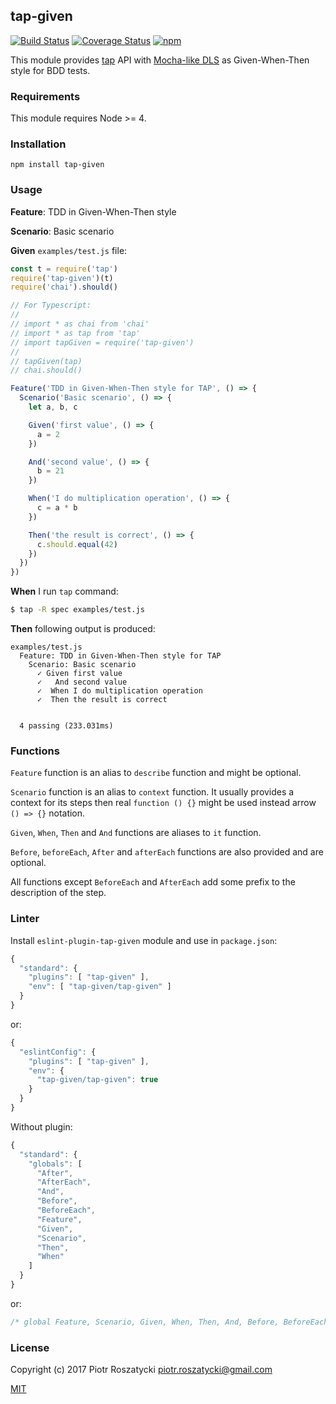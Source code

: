 ## tap-given

[![Build Status](https://secure.travis-ci.org/dex4er/js-tap-given.svg)](http://travis-ci.org/dex4er/js-tap-given) [![Coverage Status](https://coveralls.io/repos/github/dex4er/js-tap-given/badge.svg)](https://coveralls.io/github/dex4er/js-tap-given) [![npm](https://img.shields.io/npm/v/tap-given.svg)](https://www.npmjs.com/package/tap-given)

This module provides [tap](https://www.npmjs.com/package/tap) API with
[Mocha-like DLS](http://www.node-tap.org/mochalike/) as Given-When-Then style
for BDD tests.

### Requirements

This module requires Node >= 4.

### Installation

```shell
npm install tap-given
```

### Usage

__Feature__: TDD in Given-When-Then style

__Scenario__: Basic scenario

__Given__ `examples/test.js` file:

```js
const t = require('tap')
require('tap-given')(t)
require('chai').should()

// For Typescript:
//
// import * as chai from 'chai'
// import * as tap from 'tap'
// import tapGiven = require('tap-given')
//
// tapGiven(tap)
// chai.should()

Feature('TDD in Given-When-Then style for TAP', () => {
  Scenario('Basic scenario', () => {
    let a, b, c

    Given('first value', () => {
      a = 2
    })

    And('second value', () => {
      b = 21
    })

    When('I do multiplication operation', () => {
      c = a * b
    })

    Then('the result is correct', () => {
      c.should.equal(42)
    })
  })
})
```

__When__ I run `tap` command:

```sh
$ tap -R spec examples/test.js
```

__Then__ following output is produced:

```
examples/test.js
  Feature: TDD in Given-When-Then style for TAP
    Scenario: Basic scenario
      ✓ Given first value
      ✓   ‎‎And second value
      ✓  ‎When I do multiplication operation
      ✓  ‎Then the result is correct


  4 passing (233.031ms)
```

### Functions

`Feature` function is an alias to `describe` function and might be optional.

`Scenario` function is an alias to `context` function. It usually provides a
context for its steps then real `function () {}` might be used instead arrow
`() => {}` notation.

`Given`, `When`, `Then` and `And` functions are aliases to `it` function.

`Before`, `beforeEach`, `After` and `afterEach` functions are also provided
and are optional.

All functions except `BeforeEach` and `AfterEach` add some prefix to the
description of the step.

### Linter

Install `eslint-plugin-tap-given` module and use in `package.json`:

```js
{
  "standard": {
    "plugins": [ "tap-given" ],
    "env": [ "tap-given/tap-given" ]
  }
}
```

or:

```js
{
  "eslintConfig": {
    "plugins": [ "tap-given" ],
    "env": {
      "tap-given/tap-given": true
    }
  }
}
```

Without plugin:

```js
{
  "standard": {
    "globals": [
      "After",
      "AfterEach",
      "And",
      "Before",
      "BeforeEach",
      "Feature",
      "Given",
      "Scenario",
      "Then",
      "When"
    ]
  }
}
```

or:

```js
/* global Feature, Scenario, Given, When, Then, And, Before, BeforeEach, After, AfterEach */
```

### License

Copyright (c) 2017 Piotr Roszatycki <piotr.roszatycki@gmail.com>

[MIT](https://opensource.org/licenses/MIT)
